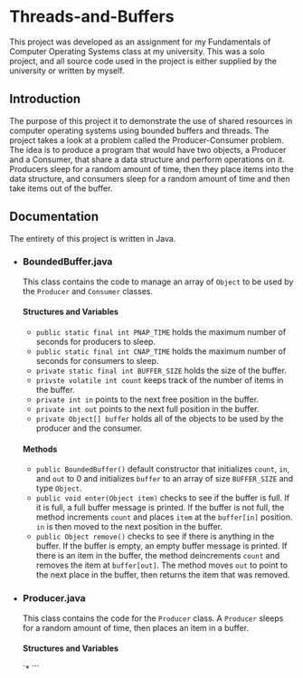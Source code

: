 # Threads-and-Buffers
This project was developed as an assignment for my Fundamentals of Computer Operating Systems class at my university. This was a solo project, and all source code used in the project is either supplied by the university or written by myself.

## Introduction
The purpose of this project it to demonstrate the use of shared resources in computer operating systems using bounded buffers and threads. The project takes a look at a problem called the Producer-Consumer problem. The idea is to produce a program that would have two objects, a Producer and a Consumer, that share a data structure and perform operations on it. Producers sleep for a random amount of time, then they place items into the data structure, and consumers sleep for a random amount of time and then take items out of the buffer.

## Documentation
The entirety of this project is written in Java.
   * ### BoundedBuffer.java
     This class contains the code to manage an array of ```Object``` to be used by the ```Producer``` and ```Consumer``` classes.
     #### Structures and Variables
      * ```public static final int PNAP_TIME``` holds the maximum number of seconds for producers to sleep.
      * ```public static final int CNAP_TIME``` holds the maximum number of seconds for consumers to sleep.
      * ```private static final int BUFFER_SIZE``` holds the size of the buffer.
      * ```privste volatile int count``` keeps track of the number of items in the buffer.
      * ```private int in``` points to the next free position in the buffer.
      * ```private int out``` points to the next full position in the buffer.
      * ```private Object[] buffer``` holds all of the objects to be used by the producer and the consumer.
      
      #### Methods
      * ```public BoundedBuffer()``` default constructor that initializes ```count```, ```in```, and ```out``` to 0 and initializes ```buffer``` to an array of size ```BUFFER_SIZE``` and type ```Object```.
      * ```public void enter(Object item)``` checks to see if the buffer is full. If it is full, a full buffer message is printed. If the buffer is not full, the method increments ```count``` and places ```item``` at the ```buffer[in]``` position. ```in``` is then moved to the next position in the buffer.
      * ```public Object remove()``` checks to see if there is anything in the buffer. If the buffer is empty, an empty buffer message is printed. If there is an item in the buffer, the method deincrements ```count``` and removes the item at ```buffer[out]```. The method moves ```out``` to point to the next place in the buffer, then returns the item that was removed. 
   * ### Producer.java
     This class contains the code for the ```Producer``` class. A ```Producer``` sleeps for a random amount of time, then places an item in a buffer.
     #### Structures and Variables
     `* ```

